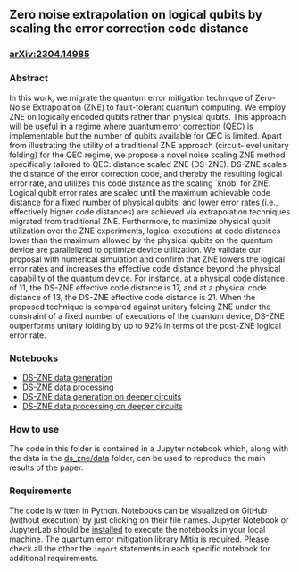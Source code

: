 ## Zero noise extrapolation on logical qubits by scaling the error correction code distance

### [arXiv:2304.14985](https://arxiv.org/abs/2304.14985)

### Abstract

In this work, we migrate the quantum error mitigation technique of Zero-Noise Extrapolation (ZNE) to fault-tolerant quantum computing. We employ ZNE on logically encoded qubits rather than physical qubits. This approach will be useful in a regime where quantum error correction (QEC) is implementable but the number of qubits available for QEC is limited. Apart from illustrating the utility of a traditional ZNE approach (circuit-level unitary folding) for the QEC regime, we propose a novel noise scaling ZNE method specifically tailored to QEC: distance scaled ZNE (DS-ZNE). DS-ZNE scales the distance of the error correction code, and thereby the resulting logical error rate, and utilizes this code distance as the scaling `knob' for ZNE. Logical qubit error rates are scaled until the maximum achievable code distance for a fixed number of physical qubits, and lower error rates (i.e., effectively higher code distances) are achieved via extrapolation techniques migrated from traditional ZNE. Furthermore, to maximize physical qubit utilization over the ZNE experiments, logical executions at code distances lower than the maximum allowed by the physical qubits on the quantum device are parallelized to optimize device utilization. We validate our proposal with numerical simulation and confirm that ZNE lowers the logical error rates and increases the effective code distance beyond the physical capability of the quantum device. For instance, at a physical code distance of 11, the DS-ZNE effective code distance is 17, and at a physical code distance of 13, the DS-ZNE effective code distance is 21. When the proposed technique is compared against unitary folding ZNE under the constraint of a fixed number of executions of the quantum device, DS-ZNE outperforms unitary folding by up to 92\% in terms of the post-ZNE logical error rate.

### Notebooks
- [DS-ZNE data generation](https://github.com/unitaryfoundation/research/blob/main/ds_zne/ds-zne-data-generation.ipynb)
- [DS-ZNE data processing](https://github.com/unitaryfoundation/research/blob/main/ds_zne/ds-zne-data-processing.ipynb)
- [DS-ZNE data generation on deeper circuits](https://github.com/unitaryfoundation/research/blob/main/ds_zne/ds_zne_data_gen_deeper_circs.ipynb)
- [DS-ZNE data processing on deeper circuits](https://github.com/unitaryfoundation/research/blob/main/ds_zne/ds_zne_data_proc_deep_circs.ipynb)

### How to use
The code in this folder is contained in a Jupyter notebook which, along with the data in the [ds_zne/data](./data/) folder, can be used to reproduce the main results of the paper.

### Requirements
The code is written in Python. Notebooks can be visualized on GitHub (without execution) by just clicking on their file names.
Jupyter Notebook or JupyterLab should be [installed](https://jupyter.org/install) to execute the notebooks in your local machine. 
The quantum error mitigation library [Mitiq](https://github.com/unitaryfoundation/mitiq) is required. Please check all the other the `import` statements in each specific notebook for additional requirements.
